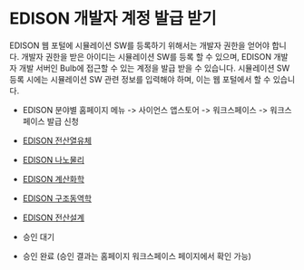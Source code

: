 # EDISON 개발자 계정 발급 받기


 EDISON 웹 포털에 시뮬레이션 SW를 등록하기 위해서는 개발자 권한을 얻어야 합니다. 개발자 권한을 받은 아이디는 시뮬레이션 SW를 등록 할 수 있으며, EDISON 개발자 개발 서버인 Bulb에 접근할 수 있는 계정을 발급 받을 수 있습니다. 시뮬레이션 SW 등록 시에는 시뮬레이션 SW 관련 정보를 입력해야 하며, 이는 웹 포털에서 할 수 있습니다.

- EDISON 분야별 홈페이지 메뉴 -> 사이언스 앱스토어 -> 워크스페이스  -> 워크스페이스 발급 신청
 - [EDISON 전산열유체](https://www.edison.re.kr/web/cfd)
 - [EDISON 나노물리](https://www.edison.re.kr/web/nano)
 - [EDISON 계산화학](https://www.edison.re.kr/web/chem)
 - [EDISON 구조동역학](https://www.edison.re.kr/web/csd)
 - [EDISON 전산설계](https://www.edison.re.kr/web/design)

- 승인 대기 
- 승인 완료 (승인 결과는 홈페이지  워크스페이스 페이지에서 확인 가능)



  

